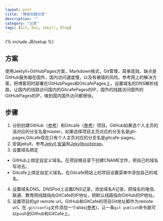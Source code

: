 ```yaml
---
layout: post
title: "博客创建记录"
description: ""
category: "记录"
tags: [Git, Dns, Jekyll, Blog]
---
```

{% include JB/setup %}

## 方案

使用Jektyll+GitHubPages方案，Markdown格式，Git管理，简单高效。缺点是GitHub服务器在国外，国内访问速度慢，以及有被墙的风险。参考网上的解决方案，把博客同时部署在GitHubPages和GitcafePages上。设置域名的DNS解析线路，让国内的线路访问国内的GitcafePages的IP，国外的线路访问国外的GitHubPages的IP，做到国内国外访问都很快。

## 步骤

1. 分别创建GitHub（[参考](https://pages.github.com/)）和Gitcafe（[参考](https://gitcafe.com/GitCafe/Help/wiki/Pages-%E7%9B%B8%E5%85%B3%E5%B8%AE%E5%8A%A9#wiki)）项目。GitHub如果选个人主页的话对应的分支名是master，如果选择项目主页对应的分支名是gh-pages;Gitcafe现在只有个人主页对应的分支名是gitcafe-pages。
2. 安装jekyll，参考[Jekyll 安装](http://jekyllrb.com/docs/installation/)和[Jekyllbootstrap](http://jekyllbootstrap.com/usage/jekyll-quick-start.html)。
3. 设置域名绑定
  - GitHub上绑定自定义域名。在项目根目录下创建CNAME文件，把自己的域名写进去。
  - Gitcafe上绑定自定义域名。在Gitcafe网站上的项目设置菜单中添加自己的域名。
4. 设置域名DNS。DNSPod上设置DNS记录，添加域名A记录，把域名的电信、联通、教育网线路指向GitCafe的IP地址，把默认线路指向GitHub的IP地址。
5. 设置项目的git remote url。GitHub和GitCafe的项目Git地址都作为remote url。在`.git/config`文件添加一个alias([参考](http://liberize.me/post/host-your-blog-on-both-github-and-gitcafe.html))，让一条`git publish`命令就可以push到Github和GitCafe上。
